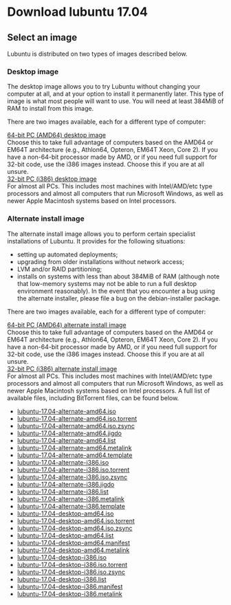 # Download lubuntu 17.04

## Select an image
Lubuntu is distributed on two types of images described below.

### Desktop image
The desktop image allows you to try Lubuntu without changing your computer at all, and at your option to install it permanently later. This type of image is what most people will want to use. You will need at least 384MiB of RAM to install from this image.

There are two images available, each for a different type of computer:

[64-bit PC (AMD64) desktop image](http://cdimage.ubuntu.com/lubuntu/releases/17.04/release/lubuntu-17.04-desktop-amd64.iso) 
<br>
Choose this to take full advantage of computers based on the AMD64 or EM64T architecture (e.g., Athlon64, Opteron, EM64T Xeon, Core 2). If you have a non-64-bit processor made by AMD, or if you need full support for 32-bit code, use the i386 images instead. Choose this if you are at all unsure.
<br>
[32-bit PC (i386) desktop image](http://cdimage.ubuntu.com/lubuntu/releases/17.04/release/lubuntu-17.04-desktop-i386.iso)
<br>
For almost all PCs. This includes most machines with Intel/AMD/etc type processors and almost all computers that run Microsoft Windows, as well as newer Apple Macintosh systems based on Intel processors.
### Alternate install image
The alternate install image allows you to perform certain specialist installations of Lubuntu. It provides for the following situations:

* setting up automated deployments;
* upgrading from older installations without network access;
* LVM and/or RAID partitioning;
* installs on systems with less than about 384MiB of RAM (although note that low-memory systems may not be able to run a full desktop environment reasonably).
In the event that you encounter a bug using the alternate installer, please file a bug on the debian-installer package.

There are two images available, each for a different type of computer:

[64-bit PC (AMD64) alternate install image](http://cdimage.ubuntu.com/lubuntu/releases/17.04/release/lubuntu-17.04-alternate-amd64.iso)
<br>
Choose this to take full advantage of computers based on the AMD64 or EM64T architecture (e.g., Athlon64, Opteron, EM64T Xeon, Core 2). If you have a non-64-bit processor made by AMD, or if you need full support for 32-bit code, use the i386 images instead. Choose this if you are at all unsure.
<br>
[32-bit PC (i386) alternate install image](http://cdimage.ubuntu.com/lubuntu/releases/17.04/release/lubuntu-17.04-alternate-i386.iso)
<br>
For almost all PCs. This includes most machines with Intel/AMD/etc type processors and almost all computers that run Microsoft Windows, as well as newer Apple Macintosh systems based on Intel processors.
A full list of available files, including BitTorrent files, can be found below.

* [lubuntu-17.04-alternate-amd64.iso](http://cdimage.ubuntu.com/lubuntu/releases/17.04/release/lubuntu-17.04-alternate-amd64.iso)	
* [lubuntu-17.04-alternate-amd64.iso.torrent	](http://cdimage.ubuntu.com/lubuntu/releases/17.04/release/lubuntu-17.04-alternate-amd64.iso.torrent)	
* [lubuntu-17.04-alternate-amd64.iso.zsync	](http://cdimage.ubuntu.com/lubuntu/releases/17.04/release/lubuntu-17.04-alternate-amd64.iso.zsync)
* [lubuntu-17.04-alternate-amd64.jigdo	](http://cdimage.ubuntu.com/lubuntu/releases/17.04/release/lubuntu-17.04-alternate-amd64.jigdo)	
* [lubuntu-17.04-alternate-amd64.list	](http://cdimage.ubuntu.com/lubuntu/releases/17.04/release/lubuntu-17.04-alternate-amd64.list)	
* [lubuntu-17.04-alternate-amd64.metalink](http://cdimage.ubuntu.com/lubuntu/releases/17.04/release/lubuntu-17.04-alternate-amd64.metalink)	
* [lubuntu-17.04-alternate-amd64.template](http://cdimage.ubuntu.com/lubuntu/releases/17.04/release/lubuntu-17.04-alternate-amd64.template)	
* [lubuntu-17.04-alternate-i386.iso	](http://cdimage.ubuntu.com/lubuntu/releases/17.04/release/lubuntu-17.04-alternate-i386.iso)	
* [lubuntu-17.04-alternate-i386.iso.torrent	](http://cdimage.ubuntu.com/lubuntu/releases/17.04/release/lubuntu-17.04-alternate-i386.iso.torrent)	
* [lubuntu-17.04-alternate-i386.iso.zsync	](http://cdimage.ubuntu.com/lubuntu/releases/17.04/release/lubuntu-17.04-alternate-i386.iso.zsync)
* [lubuntu-17.04-alternate-i386.jigdo	](http://cdimage.ubuntu.com/lubuntu/releases/17.04/release/lubuntu-17.04-alternate-i386.jigdo)	
* [lubuntu-17.04-alternate-i386.list	](http://cdimage.ubuntu.com/lubuntu/releases/17.04/release/lubuntu-17.04-alternate-i386.list)
* [lubuntu-17.04-alternate-i386.metalink](http://cdimage.ubuntu.com/lubuntu/releases/17.04/release/lubuntu-17.04-alternate-i386.metalink)	
* [lubuntu-17.04-alternate-i386.template](http://cdimage.ubuntu.com/lubuntu/releases/17.04/release/lubuntu-17.04-alternate-i386.template)	
* [lubuntu-17.04-desktop-amd64.iso	](http://cdimage.ubuntu.com/lubuntu/releases/17.04/release/lubuntu-17.04-desktop-amd64.iso)	
* [lubuntu-17.04-desktop-amd64.iso.torrent	](http://cdimage.ubuntu.com/lubuntu/releases/17.04/release/lubuntu-17.04-desktop-amd64.iso.torrent)
* [lubuntu-17.04-desktop-amd64.iso.zsync	](http://cdimage.ubuntu.com/lubuntu/releases/17.04/release/lubuntu-17.04-desktop-amd64.iso.zsync)	
* [lubuntu-17.04-desktop-amd64.list	](http://cdimage.ubuntu.com/lubuntu/releases/17.04/release/lubuntu-17.04-desktop-amd64.list)
* [lubuntu-17.04-desktop-amd64.manifest	](http://cdimage.ubuntu.com/lubuntu/releases/17.04/release/lubuntu-17.04-desktop-amd64.manifest)	
* [lubuntu-17.04-desktop-amd64.metalink	](http://cdimage.ubuntu.com/lubuntu/releases/17.04/release/lubuntu-17.04-desktop-amd64.metalink)
* [lubuntu-17.04-desktop-i386.iso	](http://cdimage.ubuntu.com/lubuntu/releases/17.04/release/lubuntu-17.04-desktop-i386.iso)	
* [lubuntu-17.04-desktop-i386.iso.torrent	](http://cdimage.ubuntu.com/lubuntu/releases/17.04/release/lubuntu-17.04-desktop-i386.iso.torrent)
* [lubuntu-17.04-desktop-i386.iso.zsync](http://cdimage.ubuntu.com/lubuntu/releases/17.04/release/lubuntu-17.04-desktop-i386.iso.zsync)
* [lubuntu-17.04-desktop-i386.list	](http://cdimage.ubuntu.com/lubuntu/releases/17.04/release/lubuntu-17.04-desktop-i386.list)	
* [lubuntu-17.04-desktop-i386.manifest](http://cdimage.ubuntu.com/lubuntu/releases/17.04/release/lubuntu-17.04-desktop-i386.manifest)
* [lubuntu-17.04-desktop-i386.metalink](http://cdimage.ubuntu.com/lubuntu/releases/17.04/release/lubuntu-17.04-desktop-i386.metalink)

